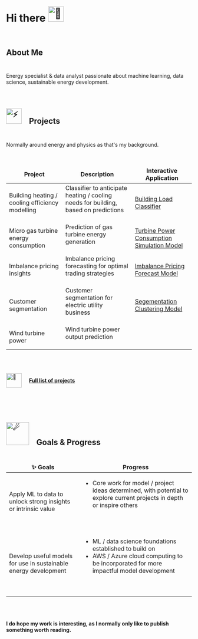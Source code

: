 <head>
    <meta charset="UTF-8">
    <meta name="viewport" content="width=device-width, initial-scale=1.0">
    <title>Image and Text Spacing</title>
    <style>
        .container {
            display: flex;
            align-items: center;
        }
        .container img {
            margin-right: 20px;
        }
    </style>
</head>

# Hi there <img src="https://fonts.gstatic.com/s/e/notoemoji/latest/1f44b/512.gif" alt="👋" width="42" height="42" style="margin: 0px 15px 0px 0px;"><br><br>

## About Me<br><br>
Energy specialist & data analyst passionate about machine learning, data science, sustainable energy development.<br><br><br>

## <img src="https://fonts.gstatic.com/s/e/notoemoji/latest/26a1/512.gif" alt="⚡" width="42" height="42" style="margin: 0px 15px 0px 0px;"> Projects<br><br>

Normally around energy and physics as that's my background.<br><br><br>

<table>
  <thead align="center">
    <tr border: none;>
      <td><b>Project</b></td>
      <td><b>Description</b></td>
    <td><b>Interactive Application</b></td>
    </tr>
  </thead>
  <tbody>
    <tr>
       <td>Building heating / cooling efficiency modelling</td>
       <td>Classifier to anticipate heating / cooling needs for building, based on predictions<br><br></td>
       </td>
       <td><a href="https://github.com/JeffM-Code/BuildingLoadClassifier">Building Load Classifier
</a></td>
    </tr>
    <tr>
    <td>Micro gas turbine energy consumption</td>
    <td>Prediction of gas turbine energy generation<br><br></td>
    </td>
    <td><a href="https://github.com/JeffM-Code/TurbinePowerConsumptionSimulationModel">Turbine Power Consumption Simulation Model</a></td>
    </tr>
        <td>Imbalance pricing insights</td>
    <td>Imbalance pricing forecasting for optimal trading strategies<br><br></td>
    </td>
    <td><a href="https://github.com/JeffM-Code/PortfolioWork/tree/main/ML/ImbalancePricing">
Imbalance Pricing Forecast Model
</a></td>
    </tr>
        <td>Customer segmentation</td>
    <td>Customer segmentation for electric utility business<br><br></td>
    </td>
    <td><a href="https://github.com/JeffM-Code/PortfolioWork/tree/main/ML/CustomerSegmentation">Segementation Clustering Model</a></td>
    </tr>
        <td>Wind turbine power</td>
    <td>Wind turbine power output prediction<br><br></td>
    </td>
    </tr>
      </tbody>
</table>

<br><br>


<div class="container">
    <img src="https://fonts.gstatic.com/s/e/notoemoji/latest/1f48e/512.gif" alt="💎" width="42" height="39">
    <a href="https://github.com/JeffM-Code/PortfolioWork"><b>Full list of projects<b></a>
</div>

<br><br><br>

## <img src="https://fonts.gstatic.com/s/e/notoemoji/latest/2604_fe0f/512.gif" alt="☄" width="62" height="62" style="margin: 0px 15px 0px 0px;"> Goals & Progress<br><br>
<table>
  <thead align="center">
    <tr border: none;>
      <td><b>✨ Goals</b></td>
      <td><b>Progress</b></td>
    </tr>
  </thead>
  <tbody>
    <tr>
       <td>Apply ML to data to unlock strong insights or intrinsic value</td>
       <td><ul><li>Core work for model / project ideas determined, with potential to explore current projects in depth or inspire others</li><br><br></td>
       </td>
    </tr>
    <tr>
    <td>Develop useful models for use in sustainable energy development</td>
    <td><ul>
  <li>ML / data science foundations established to build on</li>
  <li>AWS / Azure cloud computing to be incorporated for more impactful model development</li><br><br>
</ul></td>
    </td>
    </tr>
      </tbody>
</table>

<br><br>

I do hope my work is interesting, as I normally only like to publish something worth reading.
